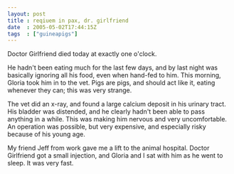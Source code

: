 ```yaml
---
layout: post
title : reqiuem in pax, dr. girlfriend
date  : 2005-05-02T17:44:15Z
tags  : ["guineapigs"]
---
```

Doctor Girlfriend died today at exactly one o'clock.

He hadn't been eating much for the last few days, and by last night was basically ignoring all his food, even when hand-fed to him.  This morning, Gloria took him in to the vet.  Pigs are pigs, and should act like it, eating whenever they can; this was very strange.

The vet did an x-ray, and found a large calcium deposit in his urinary tract. His bladder was distended, and he clearly hadn't been able to pass anything in a while.  This was making him nervous and very uncomfortable.  An operation was possible, but very expensive, and especially risky because of his young age.

My friend Jeff from work gave me a lift to the animal hospital.  Doctor Girlfriend got a small injection, and Gloria and I sat with him as he went to sleep.  It was very fast. 
